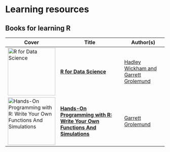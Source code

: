 # Learning resources

## Books for learning R

Cover | Title | Author(s)
---|---|---
<a href="https://amzn.to/36JaD1a"><img src="https://images-na.ssl-images-amazon.com/images/I/51Vfk-LxgML._SX331_BO1,204,203,200_.jpg" alt="R for Data Science" width="150" /></a> | [**R for Data Science**](https://amzn.to/36JaD1a) | [Hadley Wickham and Garrett Grolemund](https://amzn.to/36JaD1a)
<a href="https://amzn.to/2Fumzbm"><img src="https://images-na.ssl-images-amazon.com/images/I/51a8ggx6wnL._SX379_BO1,204,203,200_.jpg" alt="Hands-On Programming with R: Write Your Own Functions And Simulations" width="150" /></a> | [**Hands-On Programming with R: Write Your Own Functions And Simulations**](https://amzn.to/2Fumzbm) | [Garrett Grolemund](https://amzn.to/2Fumzbm)

